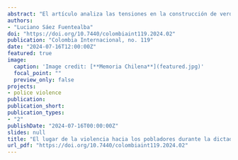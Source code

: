 ```yaml
---
abstract: "El artículo analiza las tensiones en la construcción de verdades oficiales y alternativas sobre la represión ejercida hacia los pobladores durante la dictadura cívico-militar en Chile (1973-1990). Pese a la envergadura y masividad que adquirió tal represión, solo se ha reconocido oficialmente de modo nominal y excluyente. A partir de una reconstrucción sociohistórica del lugar que ha ocupado la represión contra los sectores empobrecidos de la ciudad, indagamos en las narrativas contenidas en informes oficiales de las comisiones de verdad y las respuestas alternativas de la sociedad civil. **Metodología.** estudio de caso basado en el análisis documental de informes, prensa y bibliografía secundaria. Conclusiones: se pone en evidencia el carácter contencioso que han ocupado los pobladores en las narrativas canónicas alrededor de la violencia política durante la dictadura cívico- militar. En tal contexto, la sociedad civil ha tenido un rol clave en la disputa por los sentidos y temporalidades de la violencia, y se discute el lugar de los pobladores como actor clave en las dinámicas políticas de las últimas décadas. **Originalidad.** debido a la escasez de trabajos que enfaticen la representación de los pobladores en la construcción de verdades oficiales y alternativas, nuestros hallazgos ponen en evidencia los vacíos y deudas en la construcción de verdades en torno a los lugares y sujetos de la violencia a cincuenta años del golpe de Estado en Chile." 
authors:
- "Luciano Sáez Fuentealba"
doi: "https://doi.org/10.7440/colombiaint119.2024.02"
publication: "Colombia Internacional, no. 119"
date: "2024-07-16T12:00:00Z"
featured: true
image:
  caption: 'Image credit: [**Memoria Chilena**](featured.jpg)'
  focal_point: ""
  preview_only: false
projects:
- police violence
publication: 
publication_short: 
publication_types:
- "2"
publishDate: "2024-07-16T00:00:00Z"
slides: null
title: "El lugar de la violencia hacia los pobladores durante la dictadura cívico-militar en Chile. disputas y silenciamientos en la construcción de narrativas oficiales (1973-2023)."
url_pdf: "https://doi.org/10.7440/colombiaint119.2024.02"
---
```

